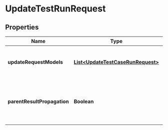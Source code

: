 

# UpdateTestRunRequest

## Properties

Name | Type | Description | Notes
------------ | ------------- | ------------- | -------------
**updateRequestModels** | [**List&lt;UpdateTestCaseRunRequest&gt;**](UpdateTestCaseRunRequest.md) | List of update Test Case run request models | 
**parentResultPropagation** | **Boolean** | The propagation of the result is enabled for parent Test Run or not |  [optional]



